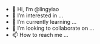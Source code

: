 - 👋 Hi, I’m @lingyiao
- 👀 I’m interested in ...
- 🌱 I’m currently learning ...
- 💞️ I’m looking to collaborate on ...
- 📫 How to reach me ...

<!---
lingyiao/lingyiao is a ✨ special ✨ repository because its `README.md` (this file) appears on your GitHub profile.
You can click the Preview link to take a look at your changes.
--->
